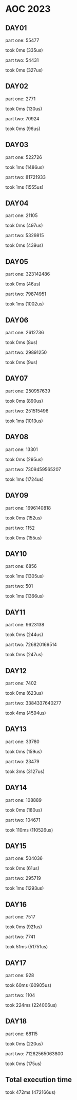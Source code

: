 # AOC 2023

## DAY01

part one:
55477

took 0ms (335us)  

part two:
54431

took 0ms (327us)  

## DAY02

part one:
2771

took 0ms (130us)  

part two:
70924

took 0ms (96us)  

## DAY03

part one:
522726

took 1ms (1486us)  

part two:
81721933

took 1ms (1555us)  

## DAY04

part one:
21105

took 0ms (497us)  

part two:
5329815

took 0ms (439us)  

## DAY05

part one:
323142486

took 0ms (46us)  

part two:
79874951

took 1ms (1002us)  

## DAY06

part one:
2612736

took 0ms (8us)  

part two:
29891250

took 0ms (9us)  

## DAY07

part one:
250957639

took 0ms (890us)  

part two:
251515496

took 1ms (1013us)  

## DAY08

part one:
13301

took 0ms (295us)  

part two:
7309459565207

took 1ms (1724us)  

## DAY09

part one:
1696140818

took 0ms (152us)  

part two:
1152

took 0ms (155us)  

## DAY10

part one:
6856

took 1ms (1305us)  

part two:
501

took 1ms (1366us)  

## DAY11

part one:
9623138

took 0ms (244us)  

part two:
726820169514

took 0ms (247us)  

## DAY12

part one:
7402

took 0ms (623us)  

part two:
3384337640277

took 4ms (4594us)  

## DAY13

part one:
33780

took 0ms (159us)  

part two:
23479

took 3ms (3127us)  

## DAY14

part one:
108889

took 0ms (180us)  

part two:
104671

took 110ms (110526us)  

## DAY15

part one:
504036

took 0ms (61us)  

part two:
295719

took 1ms (1293us)  

## DAY16

part one:
7517

took 0ms (921us)  

part two:
7741

took 51ms (51751us)  

## DAY17

part one:
928

took 60ms (60905us)  

part two:
1104

took 224ms (224006us)  

## DAY18

part one:
68115

took 0ms (220us)  

part two:
71262565063800

took 0ms (175us)  

## Total execution time

took 472ms (472166us)  
